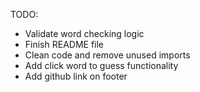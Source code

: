 TODO:
- Validate word checking logic
- Finish README file
- Clean code and remove unused imports
- Add click word to guess functionality
- Add github link on footer
